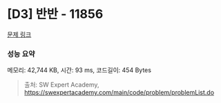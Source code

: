 # [D3] 반반 - 11856 

[문제 링크](https://swexpertacademy.com/main/code/problem/problemDetail.do?contestProbId=AXjS1GXqZ8gDFATi) 

### 성능 요약

메모리: 42,744 KB, 시간: 93 ms, 코드길이: 454 Bytes



> 출처: SW Expert Academy, https://swexpertacademy.com/main/code/problem/problemList.do